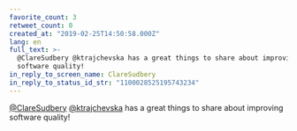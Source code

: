 ```yaml
---
favorite_count: 3
retweet_count: 0
created_at: "2019-02-25T14:50:58.000Z"
lang: en
full_text: >-
  @ClareSudbery @ktrajchevska has a great things to share about improving
  software quality!
in_reply_to_screen_name: ClareSudbery
in_reply_to_status_id_str: "1100028525195743234"
---
```


[@ClareSudbery](https://twitter.com/ClareSudbery)
[@ktrajchevska](https://twitter.com/ktrajchevska) has a great things to share
about improving software quality!
